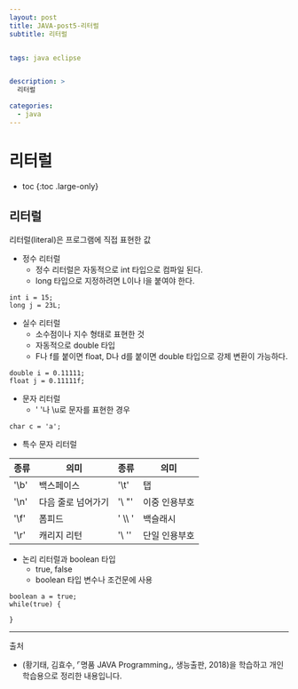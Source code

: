 ```yaml
---
layout: post
title: JAVA-post5-리터럴
subtitle: 리터럴


tags: java eclipse


description: >
  리터럴

categories:
  - java
---
```

# 리터럴

* toc
{:toc .large-only}

## 리터럴
리터럴(literal)은 프로그램에 직접 표현한 값

- 정수 리터럴
  - 정수 리터럴은 자동적으로 int 타입으로 컴파일 된다.
  - long 타입으로 지정하려면 L이나 l을 붙여야 한다.
~~~
int i = 15;
long j = 23L;
~~~
- 실수 리터럴
  - 소수점이나 지수 형태로 표현한 것
  - 자동적으로 double 타입
  - F나 f를 붙이면 float, D나 d를 붙이면 double 타입으로 강제 변환이 가능하다.
~~~
double i = 0.11111;
float j = 0.11111f;
~~~
- 문자 리터럴
  - ' '나 \u로 문자를 표현한 경우

~~~
char c = 'a';
~~~
- 특수 문자 리터럴

|종류|의미|종류|	의미	|
|---|---|---|---|
|'\b'|백스페이스|'\t'	|탭	|
|'\n'|다음 줄로 넘어가기|'\ "'	|이중 인용부호|
|'\f'|폼피드|' \\\ '|백슬래시	|
|'\r'|캐리지 리턴|'\ ''	|단일 인용부호|

- 논리 리터럴과 boolean 타입
  - true, false
  - boolean 타입 변수나 조건문에 사용
~~~
boolean a = true;
while(true) {

}
~~~




-----
출처

- (황기태, 김효수, ⌜명품 JAVA Programming⌟, 생능출판, 	2018)을 학습하고 개인 학습용으로 정리한 내용입니다.
